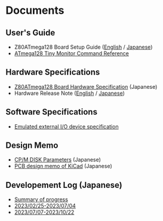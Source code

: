 # Documents
## User's Guide
- Z80ATmega128 Board Setup Guide ([English](./SetupGuide_en.md) / [Japanese](./SetupGuide.md))
- [ATmega128 Tiny Monitor Command Reference](./Software/AVRTinyMonitor.md)

## Hardware Specifications
- [Z80ATmega128 Board Hardware Specification](./Hardware/Design.md) (Japanese)
- Hardware Release Note ([English](./Hardware/HW-ReleaseNote.md) / [Japanese](./Hardware/HW-ReleaseNote-ja.md))

## Software Specifications
- [Emulated external I/O device specification](./Software/EmulatedDeviceSpec.md)

## Design Memo
- [CP/M DISK Parameters](./Software/DiskParameters.md) (Japanese)
- [PCB design memo of KiCad](./Hardware/PCB/KiCad-PCB.md) (Japanese)

## Developement Log (Japanese)
- [Summary of progress](./Progress.md)
- [2023/02/25-2023/07/04](./Diary.md)
- [2023/07/07-2023/10/22](./Diary2.md)
